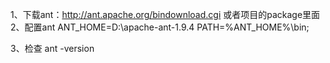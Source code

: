 1、下载ant：http://ant.apache.org/bindownload.cgi 或者项目的package里面
2、配置ant
ANT_HOME=D:\apache-ant-1.9.4
PATH=%ANT_HOME%\bin;

3、检查
ant -version